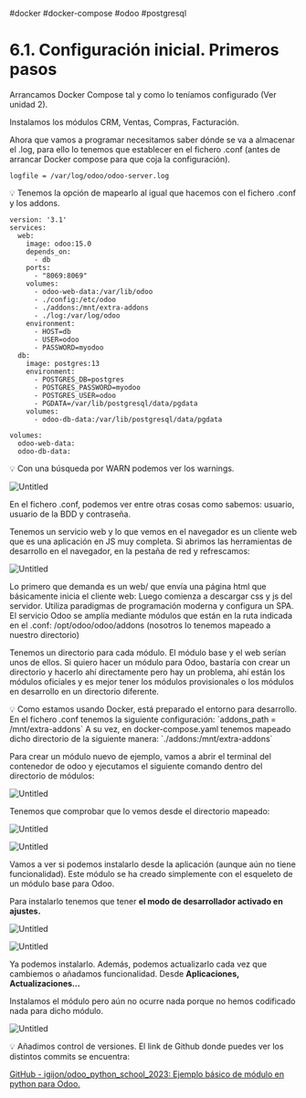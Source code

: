 #docker #docker-compose #odoo #postgresql
# 6.1. Configuración inicial. Primeros pasos

Arrancamos Docker Compose tal y como lo teníamos configurado (Ver unidad 2).

Instalamos los módulos CRM, Ventas, Compras, Facturación.

Ahora que vamos a programar necesitamos saber dónde se va a almacenar el .log, para ello lo tenemos que establecer en el fichero .conf (antes de arrancar Docker compose para que coja la configuración).

`logfile = /var/log/odoo/odoo-server.log`

<aside>
💡 Tenemos la opción de mapearlo al igual que hacemos con el fichero .conf y los addons.

</aside>

```docker
version: '3.1'
services:
  web:
    image: odoo:15.0
    depends_on:
      - db
    ports:
      - "8069:8069"
    volumes:
      - odoo-web-data:/var/lib/odoo
      - ./config:/etc/odoo
      - ./addons:/mnt/extra-addons
      - ./log:/var/log/odoo
    environment:
      - HOST=db
      - USER=odoo
      - PASSWORD=myodoo
  db:
    image: postgres:13
    environment:
      - POSTGRES_DB=postgres
      - POSTGRES_PASSWORD=myodoo
      - POSTGRES_USER=odoo
      - PGDATA=/var/lib/postgresql/data/pgdata
    volumes:
      - odoo-db-data:/var/lib/postgresql/data/pgdata

volumes:
  odoo-web-data:
  odoo-db-data:
```

<aside>
💡 Con una búsqueda por WARN podemos ver los warnings.

</aside>

![Untitled](11%20📈%20SGE%202022-2023/04%206%20Desarrollando%20para%20Odoo/6%201%20Configuración%20inicial%20Primeros%20pasos/Untitled.png)

En el fichero .conf, podemos ver entre otras cosas como sabemos: usuario, usuario de la BDD y contraseña.

Tenemos un servicio web y lo que vemos en el navegador es un cliente web que es una aplicación en JS muy completa. Si abrimos las herramientas de desarrollo en el navegador, en la pestaña de red y refrescamos:

![Untitled](11%20📈%20SGE%202022-2023/04%206%20Desarrollando%20para%20Odoo/6%201%20Configuración%20inicial%20Primeros%20pasos/Untitled%201.png)

Lo primero que demanda es un web/ que envía una página html que básicamente inicia el cliente web:
Luego comienza a descargar css y js del servidor.
Utiliza paradigmas de programación moderna y configura un SPA.
El servicio Odoo se amplía mediante módulos que están en la ruta indicada en el .conf: /opt/odoo/odoo/addons (nosotros lo tenemos mapeado a nuestro directorio)

Tenemos un directorio para cada módulo. El módulo base y el web serían unos de ellos.
Si quiero hacer un módulo para Odoo, bastaría con crear un directorio y hacerlo ahí directamente pero hay un problema, ahí están los módulos oficiales y es mejor tener los módulos provisionales o los módulos en desarrollo en un directorio diferente.

<aside>
💡 Como estamos usando Docker, está preparado el entorno para desarrollo. En el fichero .conf tenemos la siguiente configuración:
`addons_path = /mnt/extra-addons`
A su vez, en docker-compose.yaml tenemos mapeado dicho directorio de la siguiente manera:
`./addons:/mnt/extra-addons`

</aside>

Para crear un módulo nuevo de ejemplo, vamos a abrir el terminal del contenedor de odoo y ejecutamos el siguiente comando dentro del directorio de módulos:

![Untitled](11%20📈%20SGE%202022-2023/04%206%20Desarrollando%20para%20Odoo/6%201%20Configuración%20inicial%20Primeros%20pasos/Untitled%202.png)

Tenemos que comprobar que lo vemos desde el directorio mapeado:

![Untitled](11%20📈%20SGE%202022-2023/04%206%20Desarrollando%20para%20Odoo/6%201%20Configuración%20inicial%20Primeros%20pasos/Untitled%203.png)

![Untitled](11%20📈%20SGE%202022-2023/04%206%20Desarrollando%20para%20Odoo/6%201%20Configuración%20inicial%20Primeros%20pasos/Untitled%204.png)

Vamos a ver si podemos instalarlo desde la aplicación (aunque aún no tiene funcionalidad). Este módulo se ha creado simplemente con el esqueleto de un módulo base para Odoo.

Para instalarlo tenemos que tener **********el modo de desarrollador activado en ajustes.**********

![Untitled](11%20📈%20SGE%202022-2023/04%206%20Desarrollando%20para%20Odoo/6%201%20Configuración%20inicial%20Primeros%20pasos/Untitled%205.png)

![Untitled](11%20📈%20SGE%202022-2023/04%206%20Desarrollando%20para%20Odoo/6%201%20Configuración%20inicial%20Primeros%20pasos/Untitled%206.png)

Ya podemos instalarlo. Además, podemos actualizarlo cada vez que cambiemos o añadamos funcionalidad. Desde ******************Aplicaciones, Actualizaciones…******************

Instalamos el módulo pero aún no ocurre nada porque no hemos codificado nada para dicho módulo.

![Untitled](11%20📈%20SGE%202022-2023/04%206%20Desarrollando%20para%20Odoo/6%201%20Configuración%20inicial%20Primeros%20pasos/Untitled%207.png)

<aside>
💡 Añadimos control de versiones.
El link de Github donde puedes ver los distintos commits se encuentra:

</aside>

[GitHub - igijon/odoo_python_school_2023: Ejemplo básico de módulo en python para Odoo.](https://github.com/igijon/odoo_python_school_2023)
